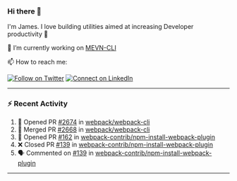 ### Hi there 👋

I'm James. I love building utilities aimed at increasing Developer productivity :raised_hands: 

🔭 I’m currently working on [MEVN-CLI](https://github.com/madlabsinc/mevn-cli)

📫 How to reach me:

[![Follow on Twitter](https://img.shields.io/badge/--twitter?label=Twitter&logo=Twitter&style=social)](https://twitter.com/james_madhacks) [![Connect on LinkedIn](https://img.shields.io/badge/--linkedin?label=LinkedIn&logo=LinkedIn&style=social)](https://www.linkedin.com/in/jamesgeorge007)

---

### :zap: Recent Activity

<!--START_SECTION:activity-->
1. 💪 Opened PR [#2674](https://github.com/webpack/webpack-cli/pull/2674) in [webpack/webpack-cli](https://github.com/webpack/webpack-cli)
2. 🎉 Merged PR [#2668](https://github.com/webpack/webpack-cli/pull/2668) in [webpack/webpack-cli](https://github.com/webpack/webpack-cli)
3. 💪 Opened PR [#162](https://github.com/webpack-contrib/npm-install-webpack-plugin/pull/162) in [webpack-contrib/npm-install-webpack-plugin](https://github.com/webpack-contrib/npm-install-webpack-plugin)
4. ❌ Closed PR [#139](https://github.com/webpack-contrib/npm-install-webpack-plugin/pull/139) in [webpack-contrib/npm-install-webpack-plugin](https://github.com/webpack-contrib/npm-install-webpack-plugin)
5. 🗣 Commented on [#139](https://github.com/webpack-contrib/npm-install-webpack-plugin/issues/139) in [webpack-contrib/npm-install-webpack-plugin](https://github.com/webpack-contrib/npm-install-webpack-plugin)
<!--END_SECTION:activity-->

---

<!--
**jamesgeorge007/jamesgeorge007** is a ✨ _special_ ✨ repository because its `README.md` (this file) appears on your GitHub profile.

Here are some ideas to get you started:

- 🌱 I’m currently learning ...
- 👯 I’m looking to collaborate on ...
- 🤔 I’m looking for help with ...
- 💬 Ask me about ...
- 😄 Pronouns: ...
- ⚡ Fun fact: ...
-->
